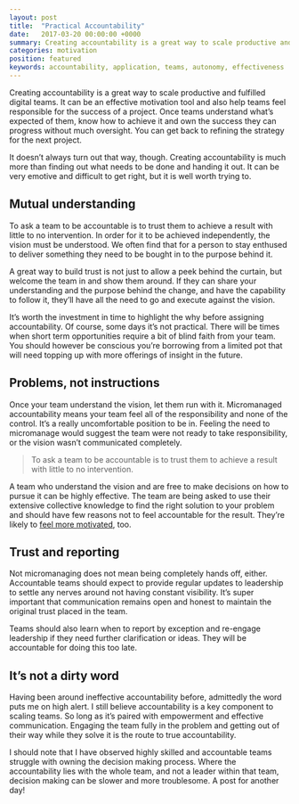 ```yaml
---
layout: post
title:  "Practical Accountability"
date:   2017-03-20 00:00:00 +0000
summary: Creating accountability is a great way to scale productive and fulfilled digital teams. It can be very emotive and difficult to get right, but it is well worth trying to.
categories: motivation
position: featured
keywords: accountability, application, teams, autonomy, effectiveness
---
```

Creating accountability is a great way to scale productive and fulfilled digital teams. It can be an effective motivation tool and also help teams feel responsible for the success of a project. Once teams understand what’s expected of them, know how to achieve it and own the success they can progress without much oversight. You can get back to refining the strategy for the next project.

It doesn’t always turn out that way, though. Creating accountability is much more than finding out what needs to be done and handing it out. It can be very emotive and difficult to get right, but it is well worth trying to.

## Mutual understanding
To ask a team to be accountable is to trust them to achieve a result with little to no intervention. In order for it to be achieved independently, the vision must be understood. We often find that for a person to stay enthused to deliver something they need to be bought in to the purpose behind it.

A great way to build trust is not just to allow a peek behind the curtain, but welcome the team in and show them around. If they can share your understanding and the purpose behind the change, and have the capability to follow it, they’ll have all the need to go and execute against the vision.

It’s worth the investment in time to highlight the why before assigning accountability. Of course, some days it’s not practical. There will be times when short term opportunities require a bit of blind faith from your team. You should however be conscious you’re borrowing from a limited pot that will need topping up with more offerings of insight in the future.

## Problems, not instructions
Once your team understand the vision, let them run with it. Micromanaged accountability means your team feel all of the responsibility and none of the control. It’s a really uncomfortable position to be in. Feeling the need to micromanage would suggest the team were not ready to take responsibility, or the vision wasn’t communicated completely.

> To ask a team to be accountable is to trust them to achieve a result with little to no intervention.

A team who understand the vision and are free to make decisions on how to pursue it can be highly effective. The team are being asked to use their extensive collective knowledge to find the right solution to your problem and should have few reasons not to feel accountable for the result. They’re likely to [feel more motivated](/motivation/2017/03/15/millennial-maslow-jenga.html), too.

## Trust and reporting
Not micromanaging does not mean being completely hands off, either. Accountable teams should expect to provide regular updates to leadership to settle any nerves around not having constant visibility. It’s super important that communication remains open and honest to maintain the original trust placed in the team.

Teams should also learn when to report by exception and re-engage leadership if they need further clarification or ideas. They will be accountable for doing this too late.

## It’s not a dirty word
Having been around ineffective accountability before, admittedly the word puts me on high alert. I still believe accountability is a key component to scaling teams. So long as it’s paired with empowerment and effective communication. Engaging the team fully in the problem and getting out of their way while they solve it is the route to true accountability.

I should note that I have observed highly skilled and accountable teams struggle with owning the decision making process. Where the accountability lies with the whole team, and not a leader within that team, decision making can be slower and more troublesome. A post for another day!
